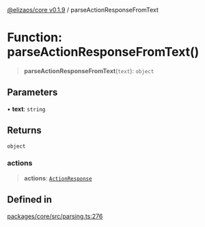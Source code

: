 [@elizaos/core v0.1.9](../index.md) / parseActionResponseFromText

# Function: parseActionResponseFromText()

> **parseActionResponseFromText**(`text`): `object`

## Parameters

• **text**: `string`

## Returns

`object`

### actions

> **actions**: [`ActionResponse`](../interfaces/ActionResponse.md)

## Defined in

[packages/core/src/parsing.ts:276](https://github.com/abilmansuryeshmuratov/tutorial_agent/blob/main/packages/core/src/parsing.ts#L276)
